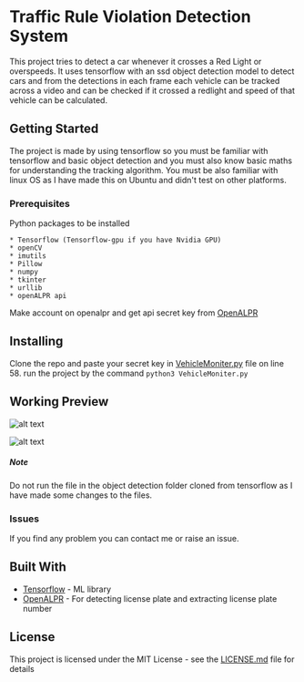 # Traffic Rule Violation Detection System

This project tries to detect a car whenever it crosses a Red Light or overspeeds.
It uses tensorflow with an ssd object detection model to detect cars and from the detections in each frame each vehicle can be tracked across a video and can be checked if it crossed a redlight and speed of that vehicle can be calculated.

## Getting Started

The project is made by using tensorflow so you must be familiar with tensorflow and basic object detection and you must also know basic maths for understanding the tracking algorithm. You must be also familiar with linux OS as I have made this on Ubuntu and didn't test on other platforms.

### Prerequisites

Python packages to be installed

```
* Tensorflow (Tensorflow-gpu if you have Nvidia GPU)
* openCV
* imutils
* Pillow
* numpy
* tkinter
* urllib
* openALPR api
```
Make account on openalpr and get api secret key from [OpenALPR](https://www.openalpr.com/)

## Installing

Clone the repo and paste your secret key in [VehicleMoniter.py](https://github.com/ShreyAmbesh/Traffic-Rule-Violation-Detection-System/blob/master/VehicleMoniter.py) file on line 58.
run the project by the command ```python3 VehicleMoniter.py```


## Working Preview

![alt text](https://github.com/ShreyAmbesh/Traffic-Rule-Violation-Detection-System/blob/master/Screenshot1.png)

![alt text](https://github.com/ShreyAmbesh/Traffic-Rule-Violation-Detection-System/blob/master/Screenshot2.png)

##### Note
Do not run the file in the object detection folder cloned from tensorflow as I have made some changes to the files.

### Issues
If you find any problem you can contact me or raise an issue.

## Built With

* [Tensorflow](https://www.tensorflow.org/) - ML library
* [OpenALPR](https://www.openalpr.com/) - For detecting license plate and extracting license plate number

## License

This project is licensed under the MIT License - see the [LICENSE.md](https://github.com/ShreyAmbesh/Traffic-Rule-Violation-Detection-System/blob/master/LICENSE) file for details
